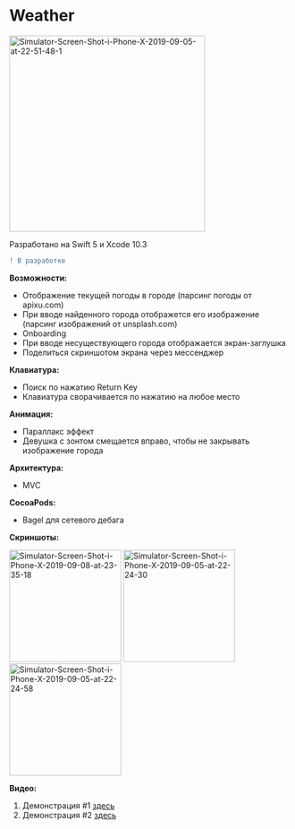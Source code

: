 # Weather

<a href="https://ibb.co/vxCMHBs"><img src="https://i.ibb.co/QF7xfc8/Simulator-Screen-Shot-i-Phone-X-2019-09-05-at-22-51-48-1.png" alt="Simulator-Screen-Shot-i-Phone-X-2019-09-05-at-22-51-48-1" width="350"></a>

Разработано на Swift 5 и Xcode 10.3
```diff
! В разработке
```

<b>Возможности:</b>
- Отображение текущей погоды в городе (парсинг погоды от apixu.com)
- При вводе найденного города отображется его изображение (парсинг изображений от unsplash.com)
- Onboarding
- При вводе несуществующего города отображается экран-заглушка 
- Поделиться скриншотом экрана через мессенджер

<b>Клавиатура:</b>
- Поиск по нажатию Return Key
- Клавиатура сворачивается по нажатию на любое место 

<b>Анимация:</b>
- Параллакс эффект
- Девушка с зонтом смещается вправо, чтобы не закрывать изображение города

<b>Архитектура:</b>
- MVC

<b>CocoaPods:</b>
- Bagel для сетевого дебага

<b>Скриншоты:</b>

<a href="https://ibb.co/PMN8bjW"><img src="https://i.ibb.co/ScPp1ym/Simulator-Screen-Shot-i-Phone-X-2019-09-08-at-23-35-18.png" alt="Simulator-Screen-Shot-i-Phone-X-2019-09-08-at-23-35-18" width="200"></a>
<a href="https://ibb.co/84V8321"><img src="https://i.ibb.co/k6Fcn0N/Simulator-Screen-Shot-i-Phone-X-2019-09-05-at-22-24-30.png" alt="Simulator-Screen-Shot-i-Phone-X-2019-09-05-at-22-24-30" width="200"></a>
<a href="https://ibb.co/cQYt90c"><img src="https://i.ibb.co/dDm6vF0/Simulator-Screen-Shot-i-Phone-X-2019-09-05-at-22-24-58.png" alt="Simulator-Screen-Shot-i-Phone-X-2019-09-05-at-22-24-58" width="200"></a>

<b>Видео:</b>
1. Демонстрация #1 [здесь](https://drive.google.com/open?id=1O5ewI1XtnKCTTpFw-nKByih-_pjWU4Ei)
2. Демонстрация #2 [здесь](https://drive.google.com/open?id=1v7uZwT4AByjilj4YI_1A7OrVJWK55JPO)


